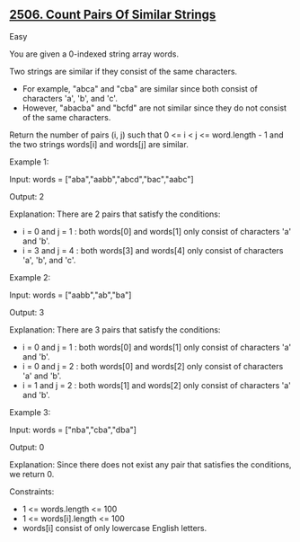 ## [2506. Count Pairs Of Similar Strings](https://leetcode.com/problems/count-pairs-of-similar-strings/description/)

Easy

You are given a 0-indexed string array words.

Two strings are similar if they consist of the same characters.

- For example, "abca" and "cba" are similar since both consist of characters 'a', 'b', and 'c'.
- However, "abacba" and "bcfd" are not similar since they do not consist of the same characters.

Return the number of pairs (i, j) such that 0 <= i < j <= word.length - 1 and the two strings words[i] and words[j] are similar.

Example 1:

Input: words = ["aba","aabb","abcd","bac","aabc"]

Output: 2

Explanation: There are 2 pairs that satisfy the conditions:

- i = 0 and j = 1 : both words[0] and words[1] only consist of characters 'a' and 'b'. 
- i = 3 and j = 4 : both words[3] and words[4] only consist of characters 'a', 'b', and 'c'. 

Example 2:

Input: words = ["aabb","ab","ba"]

Output: 3

Explanation: There are 3 pairs that satisfy the conditions:

- i = 0 and j = 1 : both words[0] and words[1] only consist of characters 'a' and 'b'. 
- i = 0 and j = 2 : both words[0] and words[2] only consist of characters 'a' and 'b'.
- i = 1 and j = 2 : both words[1] and words[2] only consist of characters 'a' and 'b'.

Example 3:

Input: words = ["nba","cba","dba"]

Output: 0

Explanation: Since there does not exist any pair that satisfies the conditions, we return 0. 

Constraints:

- 1 <= words.length <= 100
- 1 <= words[i].length <= 100
- words[i] consist of only lowercase English letters.